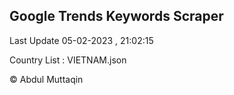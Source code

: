 

## Google Trends Keywords Scraper 
 
Last Update 05-02-2023 , 21:02:15

Country List :
VIETNAM.json



© Abdul Muttaqin 
